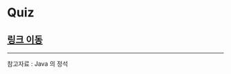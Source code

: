 # Quiz

## [ 링크 이동 ](https://github.com/pia2011/TIL/blob/main/interview/%EC%A7%81%EC%A0%91%20%EC%9E%91%EC%84%B1%ED%95%B4%EB%B3%B4%EB%8A%94%20%EC%9D%B8%ED%84%B0%EB%B7%B0%20%EC%A7%88%EB%AC%B8%EB%93%A4.md)

---
참고자료 : Java 의 정석 